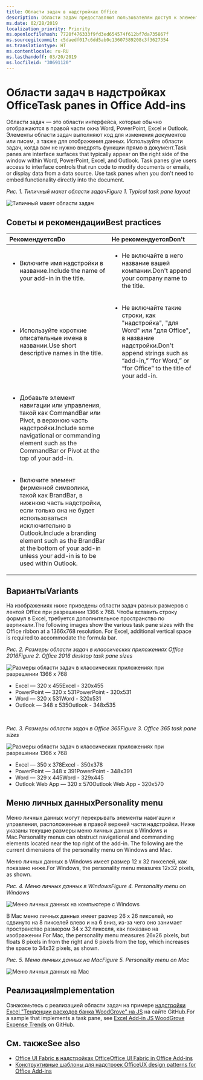 ```yaml
---
title: Области задач в надстройках Office
description: Области задач предоставляют пользователям доступ к элементам управления интерфейсом, которые выполняют код для изменения документов или сообщений электронной почты, а также для отображения данных из источника данных.
ms.date: 02/28/2019
localization_priority: Priority
ms.openlocfilehash: 7720f476333f9fd3ed654574f612bf7da735867f
ms.sourcegitcommit: c5daedf017c6dd5ab0c13607589208c3f3627354
ms.translationtype: HT
ms.contentlocale: ru-RU
ms.lasthandoff: 03/20/2019
ms.locfileid: "30691120"
---
```

# <a name="task-panes-in-office-add-ins"></a><span data-ttu-id="84060-103">Области задач в надстройках Office</span><span class="sxs-lookup"><span data-stu-id="84060-103">Task panes in Office Add-ins</span></span>
 
<span data-ttu-id="84060-p101">Области задач — это области интерфейса, которые обычно отображаются в правой части окна Word, PowerPoint, Excel и Outlook. Элементы области задач выполняют код для изменения документов или писем, а также для отображения данных. Используйте области задач, когда вам не нужно внедрять функции прямо в документ.</span><span class="sxs-lookup"><span data-stu-id="84060-p101">Task panes are interface surfaces that typically appear on the right side of the window within Word, PowerPoint, Excel, and Outlook. Task panes give users access to interface controls that run code to modify documents or emails, or display data from a data source. Use task panes when you don't need to embed functionality directly into the document.</span></span>

<span data-ttu-id="84060-107">*Рис. 1. Типичный макет области задач*</span><span class="sxs-lookup"><span data-stu-id="84060-107">*Figure 1. Typical task pane layout*</span></span>

![Типичный макет области задач](../images/overview-with-app-task-pane.png)

## <a name="best-practices"></a><span data-ttu-id="84060-109">Советы и рекомендации</span><span class="sxs-lookup"><span data-stu-id="84060-109">Best practices</span></span>

|<span data-ttu-id="84060-110">**Рекомендуется**</span><span class="sxs-lookup"><span data-stu-id="84060-110">**Do**</span></span>|<span data-ttu-id="84060-111">**Не рекомендуется**</span><span class="sxs-lookup"><span data-stu-id="84060-111">**Don't**</span></span>|
|:-----|:--------|
|<ul><li><span data-ttu-id="84060-112">Включите имя надстройки в название.</span><span class="sxs-lookup"><span data-stu-id="84060-112">Include the name of your add-in in the title.</span></span></li></ul>|<ul><li><span data-ttu-id="84060-113">Не включайте в него название вашей компании.</span><span class="sxs-lookup"><span data-stu-id="84060-113">Don't append your company name to the title.</span></span></li></ul>|
|<ul><li><span data-ttu-id="84060-114">Используйте короткие описательные имена в названии.</span><span class="sxs-lookup"><span data-stu-id="84060-114">Use short descriptive names in the title.</span></span></li></ul>|<ul><li><span data-ttu-id="84060-115">Не включайте такие строки, как "надстройка", "для Word" или "для Office", в название надстройки.</span><span class="sxs-lookup"><span data-stu-id="84060-115">Don't append strings such as “add-in,” “for Word,” or “for Office” to the title of your add-in.</span></span></li></ul>|
|<ul><li><span data-ttu-id="84060-116">Добавьте элемент навигации или управления, такой как CommandBar или Pivot, в верхнюю часть надстройки.</span><span class="sxs-lookup"><span data-stu-id="84060-116">Include some navigational or commanding element such as the CommandBar or Pivot at the top of your add-in.</span></span></li></ul>||
|<ul><li><span data-ttu-id="84060-117">Включите элемент фирменной символики, такой как BrandBar, в нижнюю часть надстройки, если только она не будет использоваться исключительно в Outlook.</span><span class="sxs-lookup"><span data-stu-id="84060-117">Include a branding element such as the BrandBar at the bottom of your add-in unless your add-in is to be used within Outlook.</span></span></li></ul>||


## <a name="variants"></a><span data-ttu-id="84060-118">Варианты</span><span class="sxs-lookup"><span data-stu-id="84060-118">Variants</span></span>

<span data-ttu-id="84060-p102">На изображениях ниже приведены области задач разных размеров с лентой Office при разрешении 1366 x 768. Чтобы вставить строку формул в Excel, требуется дополнительное пространство по вертикали.</span><span class="sxs-lookup"><span data-stu-id="84060-p102">The following images show the various task pane sizes with the Office ribbon at a 1366x768 resolution. For Excel, additional vertical space is required to accommodate the formula bar.</span></span>  

<span data-ttu-id="84060-121">*Рис. 2. Размеры области задач в классических приложениях Office 2016*</span><span class="sxs-lookup"><span data-stu-id="84060-121">*Figure 2. Office 2016 desktop task pane sizes*</span></span>

![Размеры области задач в классических приложениях при разрешении 1366 x 768](../images/add-in-taskpane-sizes-desktop.png)

- <span data-ttu-id="84060-123">Excel — 320 x 455</span><span class="sxs-lookup"><span data-stu-id="84060-123">Excel - 320x455</span></span>
- <span data-ttu-id="84060-124">PowerPoint — 320 x 531</span><span class="sxs-lookup"><span data-stu-id="84060-124">PowerPoint - 320x531</span></span>
- <span data-ttu-id="84060-125">Word — 320 x 531</span><span class="sxs-lookup"><span data-stu-id="84060-125">Word - 320x531</span></span>
- <span data-ttu-id="84060-126">Outlook — 348 x 535</span><span class="sxs-lookup"><span data-stu-id="84060-126">Outlook - 348x535</span></span>

<br/>

<span data-ttu-id="84060-127">*Рис. 3. Размеры области задач в Office 365*</span><span class="sxs-lookup"><span data-stu-id="84060-127">*Figure 3. Office 365 task pane sizes*</span></span>

![Размеры области задач в классических приложениях при разрешении 1366 x 768](../images/add-in-taskpane-sizes-online.png)

- <span data-ttu-id="84060-129">Excel — 350 x 378</span><span class="sxs-lookup"><span data-stu-id="84060-129">Excel - 350x378</span></span>
- <span data-ttu-id="84060-130">PowerPoint — 348 x 391</span><span class="sxs-lookup"><span data-stu-id="84060-130">PowerPoint - 348x391</span></span>
- <span data-ttu-id="84060-131">Word — 329 x 445</span><span class="sxs-lookup"><span data-stu-id="84060-131">Word - 329x445</span></span>
- <span data-ttu-id="84060-132">Outlook Web App — 320 x 570</span><span class="sxs-lookup"><span data-stu-id="84060-132">Outlook Web App - 320x570</span></span>

## <a name="personality-menu"></a><span data-ttu-id="84060-133">Меню личных данных</span><span class="sxs-lookup"><span data-stu-id="84060-133">Personality menu</span></span>

<span data-ttu-id="84060-p103">Меню личных данных могут перекрывать элементы навигации и управления, расположенные в правой верхней части надстройки. Ниже указаны текущие размеры меню личных данных в Windows и Mac.</span><span class="sxs-lookup"><span data-stu-id="84060-p103">Personality menus can obstruct navigational and commanding elements located near the top right of the add-in. The following are the current dimensions of the personality menu on Windows and Mac.</span></span>

<span data-ttu-id="84060-136">Меню личных данных в Windows имеет размер 12 x 32 пикселей, как показано ниже.</span><span class="sxs-lookup"><span data-stu-id="84060-136">For Windows, the personality menu measures 12x32 pixels, as shown.</span></span>

<span data-ttu-id="84060-137">*Рис. 4. Меню личных данных в Windows*</span><span class="sxs-lookup"><span data-stu-id="84060-137">*Figure 4. Personality menu on Windows*</span></span>

![Меню личных данных на компьютере с Windows](../images/personality-menu-win.png)

<span data-ttu-id="84060-139">В Mac меню личных данных имеет размер 26 x 26 пикселей, но сдвинуто на 8 пикселей влево и на 6 вниз, из-за чего оно занимает пространство размером 34 x 32 пикселя, как показано на изображении.</span><span class="sxs-lookup"><span data-stu-id="84060-139">For Mac, the personality menu measures 26x26 pixels, but floats 8 pixels in from the right and 6 pixels from the top, which increases the space to 34x32 pixels, as shown.</span></span>

<span data-ttu-id="84060-140">*Рис. 5. Меню личных данных на Mac*</span><span class="sxs-lookup"><span data-stu-id="84060-140">*Figure 5. Personality menu on Mac*</span></span>

![Меню личных данных на Mac](../images/personality-menu-mac.png)

## <a name="implementation"></a><span data-ttu-id="84060-142">Реализация</span><span class="sxs-lookup"><span data-stu-id="84060-142">Implementation</span></span>

<span data-ttu-id="84060-143">Ознакомьтесь с реализацией области задач на примере [надстройки Excel "Тенденции расходов банка WoodGrove" на JS](https://github.com/OfficeDev/Excel-Add-in-WoodGrove-Expense-Trends) на сайте GitHub.</span><span class="sxs-lookup"><span data-stu-id="84060-143">For a sample that implements a task pane, see [Excel Add-in JS WoodGrove Expense Trends](https://github.com/OfficeDev/Excel-Add-in-WoodGrove-Expense-Trends) on GitHub.</span></span> 


## <a name="see-also"></a><span data-ttu-id="84060-144">См. также</span><span class="sxs-lookup"><span data-stu-id="84060-144">See also</span></span>

- [<span data-ttu-id="84060-145">Office UI Fabric в надстройках Office</span><span class="sxs-lookup"><span data-stu-id="84060-145">Office UI Fabric in Office Add-ins</span></span>](office-ui-fabric.md) 
- [<span data-ttu-id="84060-146">Конструктивные шаблоны для надстроек Office</span><span class="sxs-lookup"><span data-stu-id="84060-146">UX design patterns for Office Add-ins</span></span>](../design/ux-design-pattern-templates.md)

